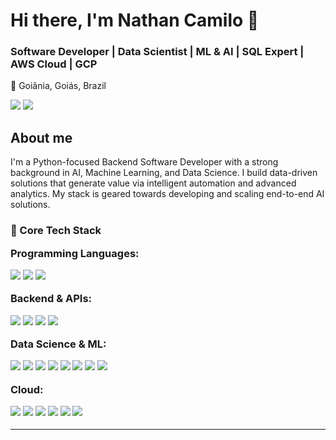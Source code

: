 # Hi there, I'm Nathan Camilo 👋
### Software Developer | Data Scientist | ML & AI | SQL Expert | AWS Cloud | GCP
📍 Goiânia, Goiás, Brazil
<p align="left">
  <a href="https://www.linkedin.com/in/nathan-camilo-bueno-454936184" target="_blank"><img src="https://img.shields.io/badge/LinkedIn-0077B5?style=for-the-badge&logo=linkedin&logoColor=white" /></a>
  <a href="mailto:nathancamilo145@gmail.com"><img src="https://img.shields.io/badge/Email-D14836?style=for-the-badge&logo=gmail&logoColor=white" /></a>
</p>

About me
---
I'm a Python-focused Backend Software Developer with a strong background in AI, Machine Learning, and Data Science. I build data-driven solutions that generate value via intelligent automation and advanced analytics.
My stack is geared towards developing and scaling end-to-end AI solutions.

<div align="left">
  <h3> 🚀 Core Tech Stack
    
  <strong>Programming Languages:</strong>
  <p>
    <img src="https://img.shields.io/badge/Python-3776AB?style=for-the-badge&logo=python&logoColor=white" />
    <img src="https://img.shields.io/badge/C%2B%2B-00599C?style=for-the-badge&logo=c%2B%2B&logoColor=white" />
    <img src="https://img.shields.io/badge/SQL-025E8C?style=for-the-badge&logo=postgresql&logoColor=white" />
  </p>
  
  <strong>Backend & APIs:</strong>
  <p>
    <img src="https://img.shields.io/badge/FastAPI-009688?style=for-the-badge&logo=fastapi&logoColor=white" />
    <img src="https://img.shields.io/badge/Flask-000000?style=for-the-badge&logo=flask&logoColor=white" />
    <img src="https://img.shields.io/badge/Docker-2496ED?style=for-the-badge&logo=docker&logoColor=white" />
    <img src="https://img.shields.io/badge/OpenAI-412991?style=for-the-badge&logo=openai&logoColor=white" />
  </p>
  
  <strong>Data Science & ML:</strong>
  <p>
    <img src="https://img.shields.io/badge/Pandas-150458?style=for-the-badge&logo=pandas&logoColor=white" />
   <img src="https://img.shields.io/badge/NumPy-013243?style=for-the-badge&logo=numpy&logoColor=white" />
   <img src="https://img.shields.io/badge/PyTorch-EE4C2C?style=for-the-badge&logo=pytorch&logoColor=white" />
   <img src="https://img.shields.io/badge/Llama-0078f7?style=for-the-badge" />
   <img src="https://img.shields.io/badge/LangChain-00865D?style=for-the-badge" />
   <img src="https://img.shields.io/badge/LangGraph-f26522?style=for-the-badge" />
   <img src="https://img.shields.io/badge/LangSmith-4A044E?style=for-the-badge" />
   <img src="https://img.shields.io/badge/Tavily-000000?style=for-the-badge" />
  </p>
  
  <strong>Cloud:</strong>
  <p>
    <img src="https://img.shields.io/badge/AWS-232F3E?style=for-the-badge&logo=amazon-aws&logoColor=white" />
    <img src="https://img.shields.io/badge/Google_Cloud-4285F4?style=for-the-badge&logo=google-cloud&logoColor=white" />
    <img src="https://img.shields.io/badge/Serverless-FD5750?style=for-the-badge&logo=serverless&logoColor=white" />
    <img src="https://img.shields.io/badge/Amazon_SageMaker-FF9900?style=for-the-badge&logo=amazon-sagemaker&logoColor=white" />
    <img src="https://img.shields.io/badge/Amazon_EC2-FF9900?style=for-the-badge&logo=amazon-ec2&logoColor=white" />
    <img src="https://img.shields.io/badge/AWS_Lambda-FF9900?style=for-the-badge&logo=aws-lambda&logoColor=white" />
  </p>
</div>

---

